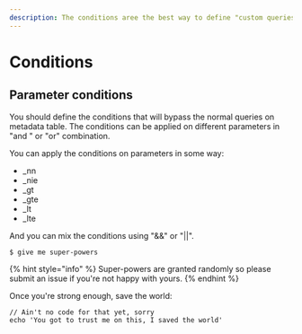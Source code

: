 ```yaml
---
description: The conditions aree the best way to define "custom queries".
---
```


# Conditions

## Parameter conditions

You should define the conditions that will bypass the normal queries on metadata table. The conditions can be applied on different parameters in "and " or "or" combination.

You can apply the conditions on parameters in some way:

* \_nn
* \_nie
* \_gt
* \_gte
* \_lt
* \_lte

And you can mix the conditions using "&&" or "\|\|".

```
$ give me super-powers
```

{% hint style="info" %}
 Super-powers are granted randomly so please submit an issue if you're not happy with yours.
{% endhint %}

Once you're strong enough, save the world:

```
// Ain't no code for that yet, sorry
echo 'You got to trust me on this, I saved the world'
```



